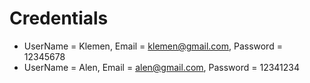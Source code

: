 # Credentials

- UserName = Klemen, Email = klemen@gmail.com, Password = 12345678
- UserName = Alen, Email = alen@gmail.com, Password = 12341234
